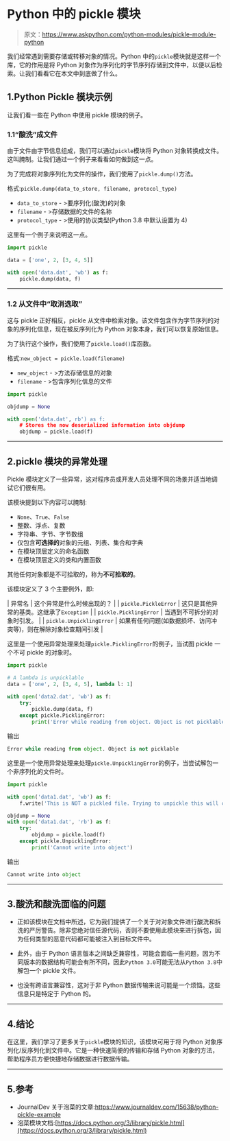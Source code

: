 # Python 中的 pickle 模块

> 原文：<https://www.askpython.com/python-modules/pickle-module-python>

我们经常遇到需要存储或转移对象的情况。Python 中的`pickle`模块就是这样一个库，它的作用是将 Python 对象作为序列化的字节序列存储到文件中，以便以后检索。让我们看看它在本文中到底做了什么。

## 1.Python Pickle 模块示例

让我们看一些在 Python 中使用 pickle 模块的例子。

### 1.1“酸洗”成文件

由于文件由字节信息组成，我们可以通过`pickle`模块将 Python 对象转换成文件。这叫腌制。让我们通过一个例子来看看如何做到这一点。

为了完成将对象序列化为文件的操作，我们使用了`pickle.dump()`方法。

格式:`pickle.dump(data_to_store, filename, protocol_type)`

*   `data_to_store` - >要序列化(酸洗)的对象
*   `filename` - >存储数据的文件的名称
*   `protocol_type` - >使用的协议类型(Python 3.8 中默认设置为 4)

这里有一个例子来说明这一点。

```py
import pickle

data = ['one', 2, [3, 4, 5]]

with open('data.dat', 'wb') as f:
    pickle.dump(data, f)

```

* * *

### 1.2 从文件中“取消选取”

这与 pickle 正好相反，pickle 从文件中检索对象。该文件包含作为字节序列的对象的序列化信息，现在被反序列化为 Python 对象本身，我们可以恢复原始信息。

为了执行这个操作，我们使用了`pickle.load()`库函数。

格式:`new_object = pickle.load(filename)`

*   `new_object` - >方法存储信息的对象
*   `filename` - >包含序列化信息的文件

```py
import pickle

objdump = None

with open('data.dat', rb') as f:
    # Stores the now deserialized information into objdump
    objdump = pickle.load(f)

```

* * *

## 2.pickle 模块的异常处理

Pickle 模块定义了一些异常，这对程序员或开发人员处理不同的场景并适当地调试它们很有用。

该模块提到以下内容可以腌制:

*   `None`、`True`、`False`
*   整数、浮点、复数
*   字符串、字节、字节数组
*   仅包含**可选择的**对象的元组、列表、集合和字典
*   在模块顶层定义的命名函数
*   在模块顶层定义的类和内置函数

其他任何对象都是不可拾取的，称为**不可拾取的**。

该模块定义了 3 个主要例外，即:

| 异常名 | 这个异常是什么时候出现的？ |
| `pickle.PickleError` | 这只是其他异常的基类。这继承了`Exception` |
| `pickle.PicklingError` | 当遇到不可拆分的对象时引发。 |
| `pickle.UnpicklingError` | 如果有任何问题(如数据损坏、访问冲突等)，则在解除对象检查期间引发 |

这里是一个使用异常处理来处理`pickle.PicklingError`的例子，当试图 pickle 一个不可 pickle 的对象时。

```py
import pickle

# A lambda is unpicklable
data = ['one', 2, [3, 4, 5], lambda l: 1]

with open('data2.dat', 'wb') as f:
    try:
        pickle.dump(data, f)
    except pickle.PicklingError:
        print('Error while reading from object. Object is not picklable')

```

输出

```py
Error while reading from object. Object is not picklable

```

这里是一个使用异常处理来处理`pickle.UnpicklingError`的例子，当尝试解包一个非序列化的文件时。

```py
import pickle

with open('data1.dat', 'wb') as f:
    f.write('This is NOT a pickled file. Trying to unpickle this will cause an exception')

objdump = None
with open('data1.dat', 'rb') as f:
    try:
        objdump = pickle.load(f)
    except pickle.UnpicklingError:
        print('Cannot write into object')

```

输出

```py
Cannot write into object

```

* * *

## 3.酸洗和酸洗面临的问题

*   正如该模块在文档中所述，它为我们提供了一个关于对对象文件进行酸洗和拆洗的严厉警告。除非您绝对信任源代码，否则不要使用此模块来进行拆包，因为任何类型的恶意代码都可能被注入到目标文件中。

*   此外，由于 Python 语言版本之间缺乏兼容性，可能会面临一些问题，因为不同版本的数据结构可能会有所不同，因此`Python 3.0`可能无法从`Python 3.8`中解包一个 pickle 文件。

*   也没有跨语言兼容性，这对于非 Python 数据传输来说可能是一个烦恼。这些信息只是特定于 Python 的。

* * *

## 4.结论

在这里，我们学习了更多关于`pickle`模块的知识，该模块可用于将 Python 对象序列化/反序列化到文件中。它是一种快速简便的传输和存储 Python 对象的方法，帮助程序员方便快捷地存储数据进行数据传输。

* * *

## 5.参考

*   JournalDev 关于泡菜的文章:https://www.journaldev.com/15638/python-pickle-example
*   泡菜模块文档:[https://docs.python.org/3/library/pickle.html](https://docs.python.org/3/library/pickle.html)